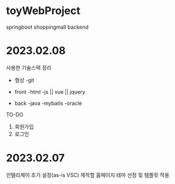 # toyWebProject
springboot shoppingmall backend


# 2023.02.08
사용한 기술스택 정리

* 형상
-git

* front
-html
-js || vue || jquery

* back
-java
-mybatis
-oracle

TO-DO
1. 회원가입
2. 로그인

# 2023.02.07
인텔리제이 초기 설정(as-is VSC)
제작할 홈페이지 테마 선정 및 템플릿 적용

